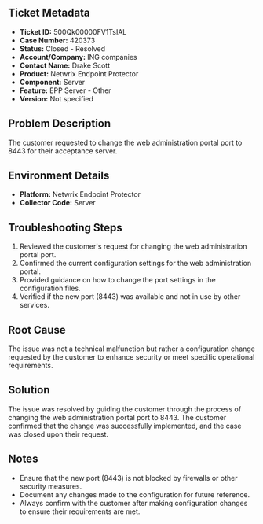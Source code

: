 ## Ticket Metadata
- **Ticket ID:** 500Qk00000FV1TsIAL
- **Case Number:** 420373
- **Status:** Closed - Resolved
- **Account/Company:** ING companies
- **Contact Name:** Drake Scott
- **Product:** Netwrix Endpoint Protector
- **Component:** Server
- **Feature:** EPP Server - Other
- **Version:** Not specified

## Problem Description
The customer requested to change the web administration portal port to 8443 for their acceptance server.

## Environment Details
- **Platform:** Netwrix Endpoint Protector
- **Collector Code:** Server

## Troubleshooting Steps
1. Reviewed the customer's request for changing the web administration portal port.
2. Confirmed the current configuration settings for the web administration portal.
3. Provided guidance on how to change the port settings in the configuration files.
4. Verified if the new port (8443) was available and not in use by other services.

## Root Cause
The issue was not a technical malfunction but rather a configuration change requested by the customer to enhance security or meet specific operational requirements.

## Solution
The issue was resolved by guiding the customer through the process of changing the web administration portal port to 8443. The customer confirmed that the change was successfully implemented, and the case was closed upon their request.

## Notes
- Ensure that the new port (8443) is not blocked by firewalls or other security measures.
- Document any changes made to the configuration for future reference.
- Always confirm with the customer after making configuration changes to ensure their requirements are met.